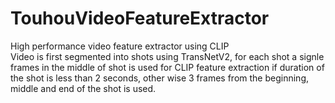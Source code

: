 # TouhouVideoFeatureExtractor
High performance video feature extractor using CLIP \
Video is first segmented into shots using TransNetV2, for each shot a signle frames in the middle of shot is used for CLIP feature extraction if duration of the shot is less than 2 seconds, other wise 3 frames from the beginning, middle and end of the shot is used.
